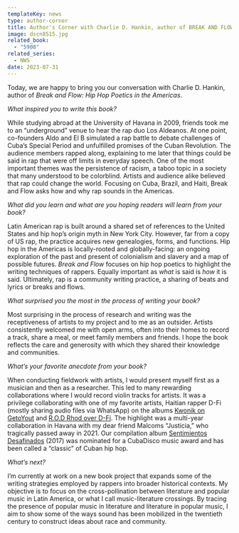 ```yaml
---
templateKey: news
type: author-corner
title: Author's Corner with Charlie D. Hankin, author of BREAK AND FLOW
image: dscn8515.jpg
related_book:
  - "5908"
related_series:
  - NWS
date: 2023-07-31
---
```

Today, we are happy to bring you our conversation with Charlie D. Hankin, author of *Break and Flow: Hip Hop Poetics in the Americas*.

*What inspired you to write this book?* 

While studying abroad at the University of Havana in 2009, friends took me to an “underground” venue to hear the rap duo Los Aldeanos. At one point, co-founders Aldo and El B simulated a rap battle to debate challenges of Cuba’s Special Period and unfulfilled promises of the Cuban Revolution. The audience members rapped along, explaining to me later that things could be said in rap that were off limits in everyday speech. One of the most important themes was the persistence of racism, a taboo topic in a society that many understood to be colorblind. Artists and audience alike believed that rap could change the world. Focusing on Cuba, Brazil, and Haiti, Break and Flow asks how and why rap sounds in the Americas. 

*What did you learn and what are you hoping readers will learn from your book?* 

Latin American rap is built around a shared set of references to the United States and hip hop’s origin myth in New York City. However, far from a copy of US rap, the practice acquires new genealogies, forms, and functions. Hip hop in the Americas is locally-rooted and globally-facing: an ongoing exploration of the past and present of colonialism and slavery and a map of possible futures. *Break and Flow* focuses on hip hop poetics to highlight the writing techniques of rappers. Equally important as *what* is said is *how* it is said. Ultimately, rap is a community writing practice, a sharing of beats and lyrics or breaks and flows.

*What surprised you the most in the process of writing your book?* 

Most surprising in the process of research and writing was the receptiveness of artists to my project and to me as an outsider. Artists consistently welcomed me with open arms, often into their homes to record a track, share a meal, or meet family members and friends. I hope the book reflects the care and generosity with which they shared their knowledge and communities.

*What’s your favorite anecdote from your book?*

When conducting fieldwork with artists, I would present myself first as a musician and then as a researcher. This led to many rewarding collaborations where I would record violin tracks for artists. It was a privilege collaborating with one of my favorite artists, Haitian rapper D-Fi (mostly sharing audio files via WhatsApp) on the albums [Kwonik on GetoYout](https://open.spotify.com/album/2Mm7OVQ27MohxAuugHsKWo) and [R.O.D Rhod over D-Fi](https://open.spotify.com/album/4u6ttJJD33G3CmnbjbMGPj). The highlight was a multi-year collaboration in Havana with my dear friend Malcoms “Justicia,” who tragically passed away in 2021. Our compilation album [Sentimientos Desafinados](https://open.spotify.com/album/0MibgQ9ck1VmItRpTqw6p6) (2017) was nominated for a CubaDisco music award and has been called a “classic” of Cuban hip hop. 

*What’s next?* 

I’m currently at work on a new book project that expands some of the writing strategies employed by rappers into broader historical contexts. My objective is to focus on the cross-pollination between literature and popular music in Latin America, or what I call music-literature crossings. By tracing the presence of popular music in literature and literature in popular music, I aim to show some of the ways sound has been mobilized in the twentieth century to construct ideas about race and community.